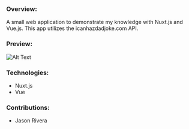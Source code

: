 ### Overview:

A small web application to demonstrate my knowledge with Nuxt.js and Vue.js. This app utilizes the icanhazdadjoke.com API.

### Preview:

![Alt Text](link)

### Technologies:
- Nuxt.js
- Vue

### Contributions:
- Jason Rivera
